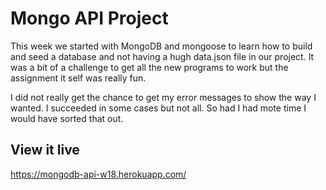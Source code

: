 # Mongo API Project

This week we started with MongoDB and mongoose to learn how to build and seed a database and not having a hugh data.json file in our project. It was a bit of a challenge to get all the new programs to work but the assignment it self was really fun.

I did not really get the chance to get my error messages to show the way I wanted. I succeeded in some cases but not all. So had I had mote time I would have sorted that out.

## View it live

https://mongodb-api-w18.herokuapp.com/
